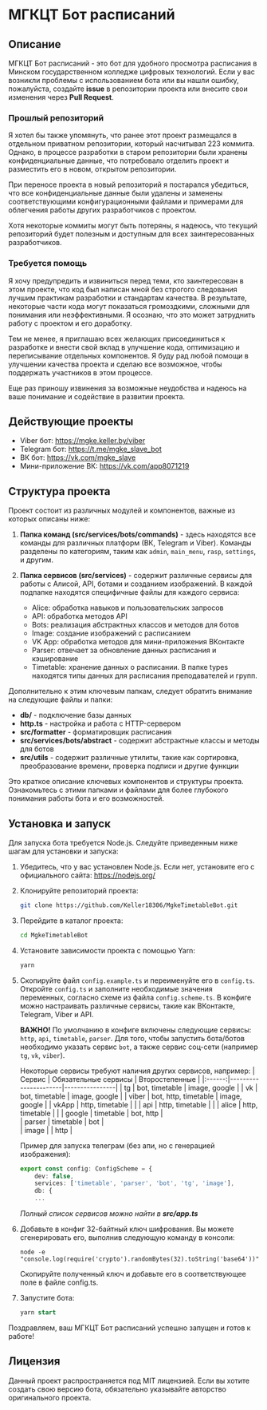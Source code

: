 # МГКЦТ Бот расписаний


## Описание
МГКЦТ Бот расписаний - это бот для удобного просмотра расписания в Минском государственном колледже цифровых технологий. Если у вас возникли проблемы с использованием бота или вы нашли ошибку, пожалуйста, создайте **issue** в репозитории проекта или внесите свои изменения через **Pull Request**.

### Прошлый репозиторий
Я хотел бы также упомянуть, что ранее этот проект размещался в отдельном приватном репозитории, который насчитывал 223 коммита. Однако, в процессе разработки в старом репозитории были хранены конфиденциальные данные, что потребовало отделить проект и разместить его в новом, открытом репозитории.

При переносе проекта в новый репозиторий я постарался убедиться, что все конфиденциальные данные были удалены и заменены соответствующими конфигурационными файлами и примерами для облегчения работы других разработчиков с проектом.

Хотя некоторые коммиты могут быть потеряны, я надеюсь, что текущий репозиторий будет полезным и доступным для всех заинтересованных разработчиков.

### Требуется помощь
Я хочу предупредить и извиниться перед теми, кто заинтересован в этом проекте, что код был написан мной без строгого следования лучшим практикам разработки и стандартам качества. В результате, некоторые части кода могут показаться громоздкими, сложными для понимания или неэффективными. Я осознаю, что это может затруднить работу с проектом и его доработку.

Тем не менее, я приглашаю всех желающих присоединиться к разработке и внести свой вклад в улучшение кода, оптимизацию и переписывание отдельных компонентов. Я буду рад любой помощи в улучшении качества проекта и сделаю все возможное, чтобы поддержать участников в этом процессе.

Еще раз приношу извинения за возможные неудобства и надеюсь на ваше понимание и содействие в развитии проекта.


## Действующие проекты
- Viber бот: https://mgke.keller.by/viber
- Telegram бот: https://t.me/mgke_slave_bot
- ВК бот: https://vk.com/mgke_slave
- Мини-приложение ВК: https://vk.com/app8071219


## Структура проекта
Проект состоит из различных модулей и компонентов, важные из которых описаны ниже:

1. **Папка команд (src/services/bots/commands)** - здесь находятся все команды для различных платформ (ВК, Telegram и Viber). Команды разделены по категориям, таким как `admin`, `main_menu`, `rasp`, `settings`, и другим.

2. **Папка сервисов (src/services)** - содержит различные сервисы для работы с Алисой, API, ботами и созданием изображений. В каждой подпапке находятся специфичные файлы для каждого сервиса:
    - Alice: обработка навыков и пользовательских запросов
    - API: обработка методов API
    - Bots: реализация абстрактных классов и методов для ботов
    - Image: создание изображений с расписанием
    - VK App: обработка методов для мини-приложения ВКонтакте
    - Parser: отвечает за обновление данных расписания и кэширование
    - Timetable: хранение данных о расписании. В папке types находятся типы данных для расписания преподавателей и групп.

Дополнительно к этим ключевым папкам, следует обратить внимание на следующие файлы и папки:

- **db/** - подключение базы данных
- **http.ts** - настройка и работа с HTTP-сервером
- **src/formatter** - форматировщик расписания
- **src/services/bots/abstract** - содержит абстрактные классы и методы для ботов
- **src/utils** - содержит различные утилиты, такие как сортировка, преобразование времени, проверка подписи и другие функции

Это краткое описание ключевых компонентов и структуры проекта. Ознакомьтесь с этими папками и файлами для более глубокого понимания работы бота и его возможностей.


## Установка и запуск
Для запуска бота требуется Node.js. Следуйте приведенным ниже шагам для установки и запуска:

1. Убедитесь, что у вас установлен Node.js. Если нет, установите его с официального сайта: https://nodejs.org/

2. Клонируйте репозиторий проекта:
    ```bash
    git clone https://github.com/Keller18306/MgkeTimetableBot.git
    ```

3. Перейдите в каталог проекта:
    ```bash
    cd MgkeTimetableBot
    ```

4. Установите зависимости проекта с помощью Yarn:
    ```bash
    yarn
    ```

5. Скопируйте файл `config.example.ts` и переименуйте его в `config.ts`. Откройте `config.ts` и заполните необходимые значения переменных, согласно схеме из файла `config.scheme.ts`. В конфиге можно настраивать различные сервисы, такие как ВКонтакте, Telegram, Viber и API.

    **ВАЖНО!** По умолчанию в конфиге включены следующие сервисы: `http`, `api`, `timetable`, `parser`. Для того, чтобы запустить бота/ботов необходимо указать сервис `bot`, а также сервис соц-сети (например `tg`, `vk`, `viber`).

    Некоторые сервисы требуют наличия других сервисов, например:
    | Сервис | Обязательные сервисы | Второстепенные |
    |:------:|----------------------|----------------|
    | tg     | bot, timetable       | image, google  |
    | vk     | bot, timetable       | image, google  |
    | viber  | bot, http, timetable | image, google  |
    | vkApp  | http, timetable      |                |
    | api    | http, timetable      |                |
    | alice  | http, timetable      |                |
    | google | timetable            | bot, http      |   
    | parser | timetable            | bot            |   
    | image  |                      | http           |   

    Пример для запуска телеграм (без апи, но с генерацией изображения):
    ```typescript
    export const config: ConfigScheme = {
        dev: false,
        services: ['timetable', 'parser', 'bot', 'tg', 'image'],
        db: {
        ...
    ```
    *Полный список сервисов можно найти в **src/app.ts***

6. Добавьте в конфиг 32-байтный ключ шифрования. Вы можете сгенерировать его, выполнив следующую команду в консоли:
    ```less
    node -e "console.log(require('crypto').randomBytes(32).toString('base64'))"
    ```
    Скопируйте полученный ключ и добавьте его в соответствующее поле в файле config.ts.

7. Запустите бота:
    ```sql
    yarn start
    ```

Поздравляем, ваш МГКЦТ Бот расписаний успешно запущен и готов к работе!


## Лицензия
Данный проект распространяется под MIT лицензией. Если вы хотите создать свою версию бота, обязательно указывайте авторство оригинального проекта.
